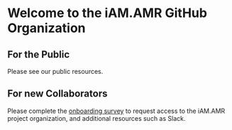 

# Welcome to the iAM.AMR GitHub Organization

## For the Public

Please see our public resources.

## For new Collaborators

Please complete the [onboarding survey](https://github.com/iAM-AMR/team) to request access to the iAM.AMR project organization, and additional resources such as Slack.
